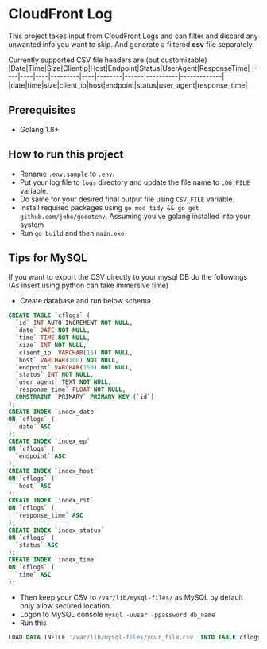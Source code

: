 # CloudFront Log
This project takes input from CloudFront Logs and can filter and discard any unwanted info you want to skip. And generate a filtered **csv** file separately.

Currently supported CSV file headers are (but customizable)
|Date|Time|Size|ClientIp|Host|Endpoint|Status|UserAgent|ResponseTime|
|----|----|----|---------|----|--------|------|----------|-------------|
|date|time|size|client_ip|host|endpoint|status|user_agent|response_time|

## Prerequisites
 - Golang 1.8+

 ## How to run this project
 - Rename `.env.sample` to `.env`.
 - Put your log file to `logs` directory and update the file name to `LOG_FILE` variable.
 - Do same for your desired final output file using `CSV_FILE` variable.
 - Install required packages using `go mod tidy && go get github.com/joho/godotenv`. Assuming you've golang installed into your system
 - Run `go build` and then `main.exe`

 ## Tips for MySQL

If you want to export the CSV directly to your mysql DB do the followings (As insert using python can take immersive time)

- Create database and run below schema
```sql
CREATE TABLE `cflogs` (
  `id` INT AUTO_INCREMENT NOT NULL,
  `date` DATE NOT NULL,
  `time` TIME NOT NULL,
  `size` INT NOT NULL,
  `client_ip` VARCHAR(15) NOT NULL,
  `host` VARCHAR(100) NOT NULL,
  `endpoint` VARCHAR(250) NOT NULL,
  `status` INT NOT NULL,
  `user_agent` TEXT NOT NULL,
  `response_time` FLOAT NOT NULL,
  CONSTRAINT `PRIMARY` PRIMARY KEY (`id`)
);
CREATE INDEX `index_date`
ON `cflogs` (
  `date` ASC
);
CREATE INDEX `index_ep`
ON `cflogs` (
  `endpoint` ASC
);
CREATE INDEX `index_host`
ON `cflogs` (
  `host` ASC
);
CREATE INDEX `index_rst`
ON `cflogs` (
  `response_time` ASC
);
CREATE INDEX `index_status`
ON `cflogs` (
  `status` ASC
);
CREATE INDEX `index_time`
ON `cflogs` (
  `time` ASC
);
```

- Then keep your CSV to `/var/lib/mysql-files/` as MySQL by default only allow secured location.
- Logon to MySQL console `mysql -uuser -ppassword db_name`
- Run this
```sql
LOAD DATA INFILE '/var/lib/mysql-files/your_file.csv' INTO TABLE cflogs FIELDS TERMINATED BY ',' ENCLOSED BY '"' LINES TERMINATED BY '\n' IGNORE 1 ROWS (date, time, size, client_ip, host, endpoint, status, user_agent, response_time);
```
